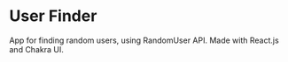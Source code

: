 # User Finder

App for finding random users, using RandomUser API. Made with React.js and Chakra UI.